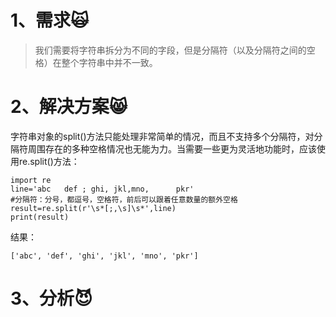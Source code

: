 # 1、需求🙀

> 我们需要将字符串拆分为不同的字段，但是分隔符（以及分隔符之间的空格）在整个字符串中并不一致。

# 2、解决方案😸

字符串对象的split\(\)方法只能处理非常简单的情况，而且不支持多个分隔符，对分隔符周围存在的多种空格情况也无能为力。当需要一些更为灵活地功能时，应该使用re.split\(\)方法：

```
import re
line='abc   def ; ghi, jkl,mno,      pkr'
#分隔符：分号，都逗号，空格符，前后可以跟着任意数量的额外空格
result=re.split(r'\s*[;,\s]\s*',line)
print(result)
```

结果：

```
['abc', 'def', 'ghi', 'jkl', 'mno', 'pkr']
```

# 3、分析😈



